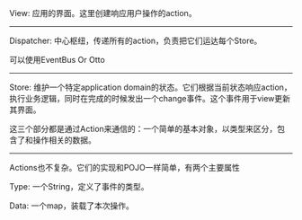 
View: 应用的界面。这里创建响应用户操作的action。

----------------------------

Dispatcher: 中心枢纽，传递所有的action，负责把它们运达每个Store。

可以使用EventBus Or Otto

----------------------------

Store: 维护一个特定application domain的状态。它们根据当前状态响应action，执行业务逻辑，同时在完成的时候发出一个change事件。这个事件用于view更新其界面。

这三个部分都是通过Action来通信的：一个简单的基本对象，以类型来区分，包含了和操作相关的数据。

----------------------------

Actions也不复杂。它们的实现和POJO一样简单，有两个主要属性

Type: 一个String，定义了事件的类型。

Data: 一个map，装载了本次操作。